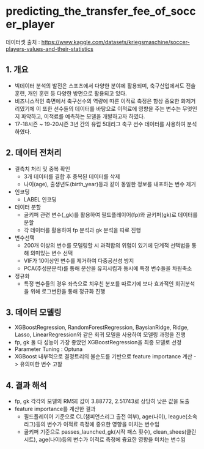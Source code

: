 # predicting_the_transfer_fee_of_soccer_player

데이터셋 출처 : https://www.kaggle.com/datasets/kriegsmaschine/soccer-players-values-and-their-statistics

## 1. 개요
- 빅데이터 분석의 발전은 스포츠에서 다양한 분야에 활용되며, 축구산업에서도 전술 훈련, 개인 훈련 등 다양한 방면으로 활용되고 있다.
- 비즈니스적인 측면에서 축구선수의 역량에 따른 이적료 측정은 항상 중요한 화제거리였기에 이 또한 선수들의 데이터를 바탕으로 이적료에 영향을 주는 변수는 무엇인지 파악하고, 이적료를 예측하는 모델을 개발하고자 하였다.
- 17-18시즌 ~ 19-20시즌 3년 간의 유럽 5대리그 축구 선수 데이터를 사용하여 분석하였다.

## 2. 데이터 전처리
- 결측치 처리 및 중복 확인
  - 3개 데이터를 결합 후 중복된 데이터를 삭제
  - 나이(age), 출생년도(birth_year)등과 같이 동일한 정보를 내포하는 변수 제거
- 인코딩
  - LABEL 인코딩
- 데이터 분할
  - 골키퍼 관련 변수(_gk)를 활용하여 필드플레이어(fp)와 골키퍼(gk)로 데이터를 분할
  - 각 데이터를 활용하여 fp 분석과 gk 분석을 따로 진행
- 변수선택
  - 200개 이상의 변수를 모델링할 시 과적합의 위험이 있기에 단계적 선택법을 통해 의미있는 변수 선택
  - VIF가 10이상인 변수를 제거하여 다중공선성 방지
  - PCA(주성분분석)를 통해 분산을 유지시킴과 동시에 특정 변수들을 차원축소
- 정규화
  - 특정 변수들의 경우 좌측으로 치우친 분포를 따르기에 보다 효과적인 회귀분석을 위해 로그변환을 통해 정규화 진행

## 3. 데이터 모델링
- XGBoostRegression, RandomForestRegression, BaysianRidge, Ridge, Lasso, LinearRegression와 같은 회귀 모델을 사용하여 모델링 과정을 진행
- fp, gk 둘 다 성능이 가장 좋았던 XGBoostRegression을 최종 모델로 선정
- Parameter Tuning : Optuna
- XGBoost 내부적으로 결정트리의 불순도를 기반으로 feature importance 계산 -> 유의미한 변수 고찰

## 4. 결과 해석
- fp, gk 각각의 모델의 RMSE 값이 3.88772, 2.51743로 상당히 낮은 값을 도출
- feature importance를 계산한 결과
  - 필드플레이어 기준으로 CL(챔피언스리그 출전 여부), age(나이), league(소속 리그)등의 변수가 이적료 측정에 중요한 영향을 미치는 변수임
  - 골키퍼 기준으로 passes_launched_gk(시작 패스 횟수), clean_shees(클린 시트), age(나이)등의 변수가 이적료 측정에 즁요한 영향을 미치는 변수임

  
